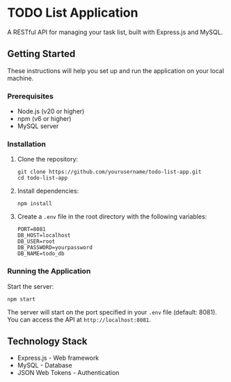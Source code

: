 # TODO List Application

A RESTful API for managing your task list, built with Express.js and MySQL.

## Getting Started

These instructions will help you set up and run the application on your local machine.

### Prerequisites

- Node.js (v20 or higher)
- npm (v6 or higher)
- MySQL server

### Installation

1. Clone the repository:

   ```
   git clone https://github.com/yourusername/todo-list-app.git
   cd todo-list-app
   ```

2. Install dependencies:

   ```
   npm install
   ```

3. Create a `.env` file in the root directory with the following variables:
   ```
   PORT=8081
   DB_HOST=localhost
   DB_USER=root
   DB_PASSWORD=yourpassword
   DB_NAME=todo_db
   ```

### Running the Application

Start the server:

```
npm start
```

The server will start on the port specified in your `.env` file (default: 8081).
You can access the API at `http://localhost:8081`.

## Technology Stack

- Express.js - Web framework
- MySQL - Database
- JSON Web Tokens - Authentication
